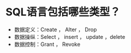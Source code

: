 # SQL语言包括哪些类型？
* 数据定义：Create ， Alter ， Drop 
* 数据操纵：Select ， insert ， update ，delete
* 数据控制：Grant ， Revoke
